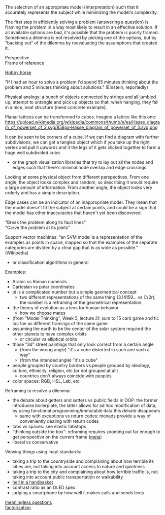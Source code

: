 The selection of an appropriate model {interpretation} such that it accurately represents the subject while minimizing the model's complexity.

The first step in efficiently solving a problem {answering a question} is framing the problem in a way most likely to result in an effective solution.  If all available options are bad, it's possible that the problem is poorly framed. Sometimes a dilemma is not resolved by picking one of the options, but by "backing out" of the dilemma by reevaluating the assumptions that created it.

Perspective\
Frame of reference

[Hobby horse](http://c2.com/cgi/wiki?HobbyHorse)

"If I had an hour to solve a problem I'd spend 55 minutes thinking about the problem and 5 minutes thinking about solutions." (Einstein, reportedly)

Physical analogy: a bunch of objects connected by strings and all jumbled up; attempt to untangle and pick up objects so that, when hanging, they fall in a nice, neat structure {need concrete example}.

Planar lattices can be transformed to cubes.
Imagine a lattice like this one:
https://upload.wikimedia.org/wikipedia/commons/thumb/e/ea/Hasse_diagram_of_powerset_of_3.svg/858px-Hasse_diagram_of_powerset_of_3.svg.png

It can be seen to be corners of a cube.
If we can find a diagram with further subdivisions, we can get a tangled object which if you take up the right vertex and pull it upwords and it the legs of it gets clicked together to form a huge well subdivided cube.

- or the graph visualization libraries that try to lay out all the nodes and edges such that there's minimal node overlap and edge crossings

Looking at some physical object from different perspectives. From one angle, the object looks complex and random, so describing it would require a large amount of information. From another angle, the object looks very orderly and has a simple description.

Edge cases can be an indicator of an inappropriate model.  They mean that the model doesn't fit the subject at certain points, and could be a sign that the model has other inaccuracies that haven't yet been discovered.

"Break the problem along its fault lines"\
"Carve the problem at its joints"

Support vector machines: "an SVM model is a representation of the examples as points in space, mapped so that the examples of the separate categories are divided by a clear gap that is as wide as possible." (Wikipedia)
- or classification algorithms in general

Examples:
- Arabic vs Roman numerals
- Cartesian vs polar coordinates
- pi is a complicated number but a simple geometrical concept
	- two different representations of the same thing (3.14159... vs C/2r); the number is a reframing of the geometrical representation
- the theory of evolution as a lens for human behavior
	- how we choose mates
- (from "Model Thinking", Week 5, lecture 2): sum to 15 card game and tic tac toe as different framings of the same game
- assuming the earth to be the center of the solar system required the other planets to have complex orbits
	- or circular vs elliptical orbits
- those "3d" street paintings that only look correct from a certain angle
	- (from the wrong angle) "it's a cube distorted in such and such a way"
	- (from the intended angle) "it's a cube"
- people grouped by country borders vs people grouped by ideology, culture, ethnicity, religion, etc (or not grouped at all)
	- countries don't always coincide with peoples
- color spaces: RGB, HSL, Lab, etc

Reframing to resolve a dilemma:
- the debate about getters and setters vs public fields in OOP: the former introduces boilerplate, the latter allows for ad hoc modification of data; by using functional programming/immutable data this debate disappears
	- same with exceptions vs return codes: monads provide a way of conveniently dealing with return codes
- tabs vs spaces: see elastic tabstops
- "thinking outside the box": reframing requires zooming out far enough to get perspective on the current frame ([meta](Levels.md))
- liberal vs conservative

Viewing things using inapt standards:
- taking a trip to the countryside and complaining about how terrible its cities are, not taking into account access to nature and quietness
- taking a trip to the city and complaining about how terrible traffic is, not taking into account public transportation or walkability
- [hell in a handbasket](Ignorance.md#hell-in-a-handbasket)
- contrast ratio as an OLED spec
- judging a smartphone by how well it makes calls and sends texts

[meaningless questions](Meaningless%20questions.md)\
[factorization](Factorization.md)
